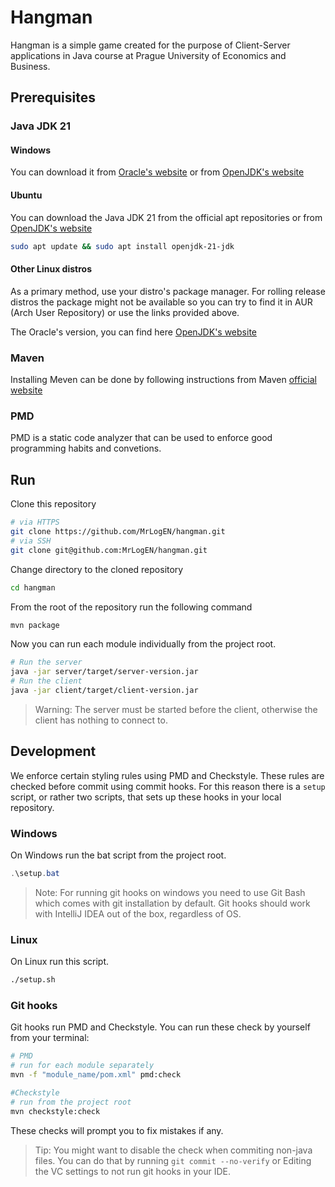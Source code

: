 # Hangman

Hangman is a simple game created for the purpose of Client-Server applications in Java course at Prague University
of Economics and Business.
## Prerequisites
### Java JDK 21 
#### Windows
You can download it from [Oracle's website](https://www.oracle.com/java/technologies/downloads/#jdk21-windows)
or from [OpenJDK's website](https://jdk.java.net/java-se-ri/21)

#### Ubuntu
You can download the Java JDK 21 from the official apt repositories or from [OpenJDK's website](https://jdk.java.net/java-se-ri/21)
```bash
sudo apt update && sudo apt install openjdk-21-jdk
```
#### Other Linux distros
As a primary method, use your distro's package manager. For rolling release distros the package might not be available
so you can try to find it in AUR (Arch User Repository) or use the links provided above.


The Oracle's version, you can find here [OpenJDK's website](https://www.oracle.com/java/technologies/downloads/#jdk21-linux)

### Maven
Installing Meven can be done by following instructions from Maven [official website](https://maven.apache.org/install.html)

### PMD
PMD is a static code analyzer that can be used to enforce good programming habits and convetions.

## Run
Clone this repository
```bash
# via HTTPS
git clone https://github.com/MrLogEN/hangman.git
# via SSH
git clone git@github.com:MrLogEN/hangman.git
```

Change directory to the cloned repository
```bash
cd hangman
```
From the root of the repository run the following command
```bash
mvn package
```
Now you can run each module individually from the project root.
```bash
# Run the server
java -jar server/target/server-version.jar
# Run the client
java -jar client/target/client-version.jar
```
> Warning: The server must be started before the client, otherwise the client has nothing to connect to.

## Development
We enforce certain styling rules using PMD and Checkstyle.
These rules are checked before commit using commit hooks.
For this reason there is a `setup` script, or rather two scripts, that sets up these hooks in your local repository.

### Windows
On Windows run the bat script from the project root.
```powershell
.\setup.bat
```
> Note: For running git hooks on windows you need to use Git Bash which
> comes with git installation by default. Git hooks should work with IntelliJ IDEA out of the box, regardless of OS.
### Linux
On Linux run this script.
```bash
./setup.sh
```
### Git hooks
Git hooks run PMD and Checkstyle.
You can run these check by yourself from your terminal:

```bash
# PMD
# run for each module separately
mvn -f "module_name/pom.xml" pmd:check

#Checkstyle
# run from the project root
mvn checkstyle:check
```
These checks will prompt you to fix mistakes if any.

> Tip: You might want to disable the check when commiting non-java files.
> You can do that by running
> `git commit --no-verify`
> or
> Editing the VC settings to not run git hooks in your IDE.